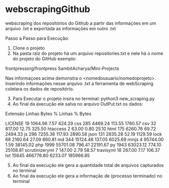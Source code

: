 # webscrapingGithub
webscraping dos repositórios do Github a partir das informações em um arquivo .txt e exportada as informações em outro .txt

Passo a Passo para Execução:
1.  Clone o projeto
2. Na pasta raiz do projeto há um arquivo repositories.txt e nele há o nome do projeto do GitHub exemplo:

  frontpressorg/frontpress
  SambitAcharya/Mini-Projects
  
Nas informaçoes acima demonstra o <nomedousuario/nomedoprojeto>.
Inserindo informações nesse arquivo .txt a ferramenta de webScraping coletara os dados de repositório.

3. Para Executar o projeto insira no terminal: python3 new_scraping.py 
4. Ao final da execução ele salva no arquivo OutPut.txt os dados:

 Extensão       Linhas      Bytes  % Linhas    % Bytes
                                              
LICENSE             19    1064.96      7.57     424.29
css                285    4469.24    113.55    1780.57
csv                 32     817.00     12.75     325.50
htaccess             2      63.00      0.80      25.10
html               175    6260.76     69.72    2494.33
js                 296    7255.36    117.93    2890.58
json               131    2835.28     52.19    1129.59
lock                68    2160.64     27.09     860.81
md                 344   15124.48    137.05    6025.69
minjs                4   95744.00      1.59   38145.02
php               1999   55701.08    796.41   22191.67
py                1943   63023.12    774.10   25108.81
scrutinizeryml       7     147.00      2.79      58.57
travisyml           18     267.00      7.17     106.37
txt              15645  466776.80   6233.07  185966.85


5. Ao final da execução ele gera a quantidade total de arquivos capturados no terminal
6. Ao final da execução ele gera a informação de (processo terminado) no terminal
